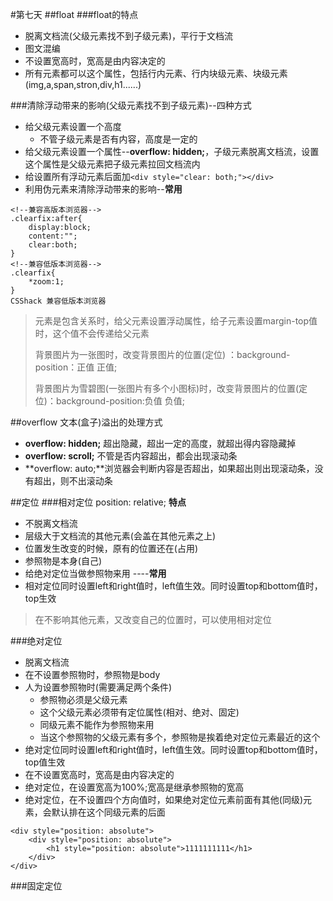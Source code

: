 #第七天
##float
###float的特点
- 脱离文档流(父级元素找不到子级元素)，平行于文档流
- 图文混编
- 不设置宽高时，宽高是由内容决定的
- 所有元素都可以这个属性，包括行内元素、行内块级元素、块级元素(img,a,span,stron,div,h1......)

###清除浮动带来的影响(父级元素找不到子级元素)--四种方式
- 给父级元素设置一个高度
	- 不管子级元素是否有内容，高度是一定的
- 给父级元素设置一个属性--**overflow: hidden;**，子级元素脱离文档流，设置这个属性是父级元素把子级元素拉回文档流内
- 给设置所有浮动元素后面加`<div style="clear: both;"></div>`
- 利用伪元素来清除浮动带来的影响--**常用**
```
<!--兼容高版本浏览器-->
.clearfix:after{
	display:block;
	content:"";
	clear:both;
}
<!--兼容低版本浏览器-->
.clearfix{
	*zoom:1;
}
CSShack 兼容低版本浏览器
```

> 元素是包含关系时，给父元素设置浮动属性，给子元素设置margin-top值时，这个值不会传递给父元素
>  
>  背景图片为一张图时，改变背景图片的位置(定位) ：background-position：正值 正值;
>   
>   背景图片为雪碧图(一张图片有多个小图标)时，改变背景图片的位置(定位)：background-position:负值 负值;
>   
##overflow 文本(盒子)溢出的处理方式
- **overflow: hidden;** 超出隐藏，超出一定的高度，就超出得内容隐藏掉
- **overflow: scroll;** 不管是否内容超出，都会出现滚动条
- **overflow: auto;**浏览器会判断内容是否超出，如果超出则出现滚动条，没有超出，则不出滚动条

##定位
###相对定位  position: relative;
**特点**
- 不脱离文档流
- 层级大于文档流的其他元素(会盖在其他元素之上)
- 位置发生改变的时候，原有的位置还在(占用)
- 参照物是本身(自己)
- 给绝对定位当做参照物来用  ----**常用**
- 相对定位同时设置left和right值时，left值生效。同时设置top和bottom值时，top生效

> 在不影响其他元素，又改变自己的位置时，可以使用相对定位

###绝对定位
- 脱离文档流
- 在不设置参照物时，参照物是body
- 人为设置参照物时(需要满足两个条件)
	- 参照物必须是父级元素
	- 这个父级元素必须带有定位属性(相对、绝对、固定)
	- 同级元素不能作为参照物来用
	- 当这个参照物的父级元素有多个，参照物是挨着绝对定位元素最近的这个
- 绝对定位同时设置left和right值时，left值生效。同时设置top和bottom值时，top值生效
- 在不设置宽高时，宽高是由内容决定的
- 绝对定位，在设置宽高为100%;宽高是继承参照物的宽高
- 绝对定位，在不设置四个方向值时，如果绝对定位元素前面有其他(同级)元素，会默认排在这个同级元素的后面
```
<div style="position: absolute">
    <div style="position: absolute">
        <h1 style="position: absolute">1111111111</h1>
    </div>
</div>
```







###固定定位


